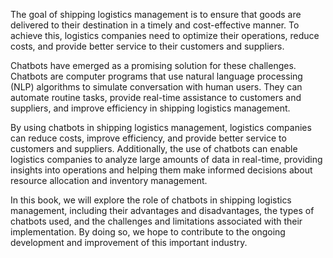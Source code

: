 
The goal of shipping logistics management is to ensure that goods are delivered to their destination in a timely and cost-effective manner. To achieve this, logistics companies need to optimize their operations, reduce costs, and provide better service to their customers and suppliers.

Chatbots have emerged as a promising solution for these challenges. Chatbots are computer programs that use natural language processing (NLP) algorithms to simulate conversation with human users. They can automate routine tasks, provide real-time assistance to customers and suppliers, and improve efficiency in shipping logistics management.

By using chatbots in shipping logistics management, logistics companies can reduce costs, improve efficiency, and provide better service to customers and suppliers. Additionally, the use of chatbots can enable logistics companies to analyze large amounts of data in real-time, providing insights into operations and helping them make informed decisions about resource allocation and inventory management.

In this book, we will explore the role of chatbots in shipping logistics management, including their advantages and disadvantages, the types of chatbots used, and the challenges and limitations associated with their implementation. By doing so, we hope to contribute to the ongoing development and improvement of this important industry.
